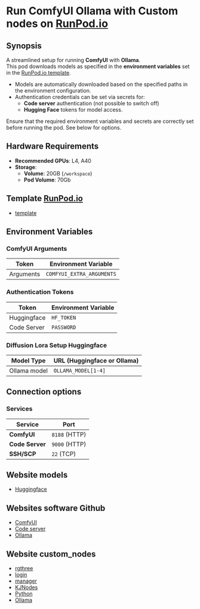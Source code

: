 # Run ComfyUI Ollama with Custom nodes on [RunPod.io](https://runpod.io?ref=se4tkc5o)

## Synopsis

A streamlined setup for running **ComfyUI** with **Ollama**.  
This pod downloads models as specified in the **environment variables** set in the [RunPod.io template](https://runpod.io/console/deploy?template=hx0q4csn2c&ref=se4tkc5o).  

- Models are automatically downloaded based on the specified paths in the environment configuration.  
- Authentication credentials can be set via secrets for:  
  - **Code server** authentication (not possible to switch off) 
  - **Hugging Face** tokens for model access.  

Ensure that the required environment variables and secrets are correctly set before running the pod.
See below for options.

## Hardware Requirements  
 
- **Recommended GPUs**: L4, A40
- **Storage**:  
  - **Volume**: 20GB (`/workspace`)  
  - **Pod Volume**: 70Gb  

## Template [RunPod.io](https://runpod.io?ref=se4tkc5o)

- [template](https://runpod.io/console/deploy?template=hx0q4csn2c&ref=se4tkc5o)

## Environment Variables  

### **ComfyUI Arguments**  

| Token        | Environment Variable     |
|--------------|--------------------------|
| Arguments    | `COMFYUI_EXTRA_ARGUMENTS`|

### **Authentication Tokens**  

| Token        | Environment Variable |
|--------------|----------------------|
| Huggingface  | `HF_TOKEN`           |
| Code Server  | `PASSWORD`           |

### **Diffusion Lora Setup Huggingface**  

| Model Type        | URL (Huggingface or Ollama) |
|-------------------|-----------------------------|
| Ollama model      | `OLLAMA_MODEL[1-4]`         |

## Connection options 

### Services

| Service         | Port          |
|-----------------|---------------| 
| **ComfyUI**     | `8188` (HTTP) |
| **Code Server** | `9000` (HTTP) |
| **SSH/SCP**     | `22`   (TCP)  |


## Website models

- [Huggingface](https://huggingface.co/)

## Websites software Github

- [ComfyUI](https://github.com/comfyanonymous/ComfyUI)
- [Code server](https://github.com/coder/code-server)
- [Ollama](https://github.com/ollama/ollama)

## Website custom_nodes

- [rgthree](https://github.com/rgthree/rgthree-comfy)
- [login](https://github.com/liusida/ComfyUI-Login)
- [manager](https://github.com/ltdrdata/ComfyUI-Manager)
- [KJNodes](https://github.com/kijai/ComfyUI-KJNodes)
- [Python](https://github.com/pydn/ComfyUI-to-Python-Extension)
- [Ollama](https://github.com/stavsap/comfyui-ollama)
